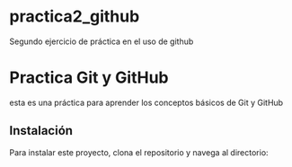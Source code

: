 # practica2_github
Segundo ejercicio de práctica en el uso de github
# Practica Git y GitHub
esta es una práctica para aprender los conceptos básicos de Git y GitHub
## Instalación
Para instalar este proyecto, clona el repositorio y navega al directorio: